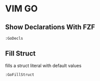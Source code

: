 # VIM GO

## Show Declarations With FZF
```console
:GoDecls
```

## Fill Struct
fills a struct literal with default values
```console
:GoFillStruct
```

